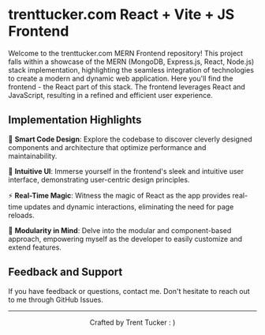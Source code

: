 # trenttucker.com React + Vite + JS Frontend

Welcome to the trenttucker.com MERN Frontend repository! This project falls within a showcase of the MERN (MongoDB, Express.js, React, Node.js) stack implementation, highlighting the seamless integration of technologies to create a modern and dynamic web application. Here you'll find the frontend - the React part of this stack. The frontend leverages React and JavaScript, resulting in a refined and efficient user experience.

## Implementation Highlights

🧠 **Smart Code Design**: Explore the codebase to discover cleverly designed components and architecture that optimize performance and maintainability.

🚀 **Intuitive UI**: Immerse yourself in the frontend's sleek and intuitive user interface, demonstrating user-centric design principles.

⚡️ **Real-Time Magic**: Witness the magic of React as the app provides real-time updates and dynamic interactions, eliminating the need for page reloads.

🎨 **Modularity in Mind**: Delve into the modular and component-based approach, empowering myself as the developer to easily customize and extend features.

## Feedback and Support

If you have feedback or questions, contact me. Don't hesitate to reach out to me through GitHub Issues.

---

<p align="center">
  Crafted by Trent Tucker : )
</p>
